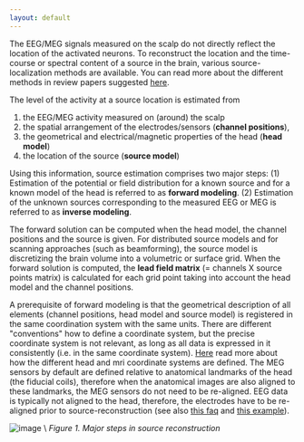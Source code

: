 ```yaml
---
layout: default
---
```


The EEG/MEG signals measured on the scalp do not directly reflect the location of the activated neurons. To reconstruct the location and the time-course or spectral content of a source in the brain, various source-localization methods are available. You can read more about the different methods in review papers suggested [here](/references_to_implemented_methods#references_to_review_papers).   

The level of the activity at a source location is estimated from 
 1.  the EEG/MEG activity measured on (around) the scalp 
 2.  the spatial arrangement of the electrodes/sensors (**channel positions**), 
 3.  the geometrical and electrical/magnetic properties of the head (**head model**)
 4.  the location of the source (**source model**)

Using this information, source estimation comprises two major steps: (1) Estimation of the potential or field distribution for a known source and for a known model of the head is referred to as **forward modeling**. (2) Estimation of the unknown sources corresponding to the measured EEG or MEG is referred to as **inverse modeling**. 

The forward solution can be computed when the head model, the channel positions and the source is given. For distributed source models and for scanning approaches (such as beamforming), the source model is discretizing the brain volume into a volumetric or surface grid. When the forward solution is computed, the **lead field matrix** (= channels X source points matrix) is calculated for each grid point taking into account the head model and the channel positions. 

A prerequisite of forward modeling is that the geometrical description of all elements (channel positions, head model and source model) is registered in the same coordination system with the same units. There are different "conventions" how to define a coordinate system, but the precise coordinate system is not relevant, as long as all data is expressed in it consistently (i.e. in the same coordinate system). [Here](/faq/how_are_the_different_head_and_mri_coordinate_systems_defined) read more about how the different head and mri coordinate systems are defined. The MEG sensors by default are defined relative to anatomical landmarks of the head (the fiducial coils), therefore when the anatomical images are also aligned to these landmarks, the MEG sensors do not need to be re-aligned. EEG data is typically not aligned to the head, therefore, the electrodes have to  be re-aligned prior to source-reconstruction (see also [this faq](/faq/how_to_coregister_an_anatomical_mri_with_the_gradiometer_or_electrode_positions) and [this example](/example/align_eeg_electrode_positions_to_bem_headmodel)).

![image](/media/tutorial/minimumnormestimate:source_analysis-03.png@500)
\\ 
*Figure 1. Major steps in source reconstruction*
